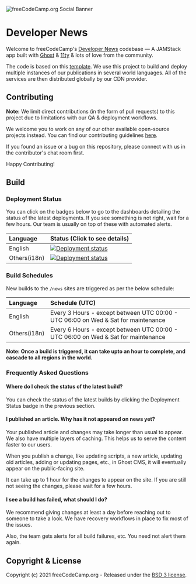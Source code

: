 ![freeCodeCamp.org Social Banner](https://s3.amazonaws.com/freecodecamp/wide-social-banner.png)

# Developer News

Welcome to freeCodeCamp's [Developer News][1] codebase — A JAMStack app built with [Ghost][2] & [11ty][3] & lots of love from the community.

The code is based on this [template][4]. We use this project to build and deploy multiple instances of our publications in several world languages. All of the services are then distributed globally by our CDN provider.

## Contributing

**Note:** We limit direct contributions (in the form of pull requests) to this project due to limitations with our QA & deployment workflows.

We welcome you to work on any of our other available open-source projects instead. You can find our contributing guidelines [here][5].

If you found an issue or a bug on this repository, please connect with us in the contributor's chat room first.

Happy Contributing!

## Build

### Deployment Status

You can click on the badges below to go to the dashboards detailing the status of the latest deployments. If you see something is not right, wait for a few hours. Our team is usually on top of these with automated alerts.

| Language     | Status (Click to see details) |
| :----------- | :---------------------------- |
| English      | [![Deployment status][6]][7]  |
| Others(i18n) | [![Deployment status][8]][9]  |

### Build Schedules

New builds to the `/news` sites are triggered as per the below schedule:

| Language     | Schedule (UTC)                                                                    |
| :----------- | :-------------------------------------------------------------------------------- |
| English      | Every 3 Hours - except between UTC 00:00 - UTC 06:00 on Wed & Sat for maintenance |
| Others(i18n) | Every 6 Hours - except between UTC 00:00 - UTC 06:00 on Wed & Sat for maintenance |

**Note: Once a build is triggered, it can take upto an hour to complete, and cascade to all regions in the world.**

### Frequently Asked Questions

#### Where do I check the status of the latest build?

You can check the status of the latest builds by clicking the Deployment Status badge in the previous section.

#### I published an article. Why has it not appeared on news yet?

Your published article and changes may take longer than usual to appear. We also have multiple layers of caching. This helps us to serve the content faster to our users.

When you publish a change, like updating scripts, a new article, updating old articles, adding or updating pages, etc., in Ghost CMS, it will eventually appear on the public-facing site.

It can take up to 1 hour for the changes to appear on the site. If you are still not seeing the changes, please wait for a few hours.

#### I see a build has failed, what should I do?

We recommend giving changes at least a day before reaching out to someone to take a look. We have recovery workflows in place to fix most of the issues.

Also, the team gets alerts for all build failures, etc. You need not alert them again.

## Copyright & License

Copyright (c) 2021 freeCodeCamp.org - Released under the
[BSD 3 license](LICENSE.md).

[1]: https://www.freecodecamp.org/news
[2]: https://ghost.org/
[3]: https://www.11ty.io/
[4]: https://github.com/TryGhost/eleventy-starter-ghost
[5]: https://contribute.freecodecamp.org/#/
[6]: https://github.com/freeCodeCamp/news/actions/workflows/deploy-eng.yml/badge.svg
[7]: https://github.com/freeCodeCamp/news/actions/workflows/deploy-eng.yml
[8]: https://github.com/freeCodeCamp/news/actions/workflows/deploy-i18n.yml/badge.svg
[9]: https://github.com/freeCodeCamp/news/actions/workflows/deploy-i18n.yml
